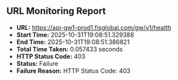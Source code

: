 ## URL Monitoring Report

- **URL:** https://api-gw1-prod1.fisglobal.com/gw/v1/health
- **Start Time:** 2025-10-31T19:08:51.329388
- **End Time:** 2025-10-31T19:08:51.386821
- **Total Time Taken:** 0.057433 seconds
- **HTTP Status Code:** 403
- **Status:** Failure
- **Failure Reason:** HTTP Status Code: 403
